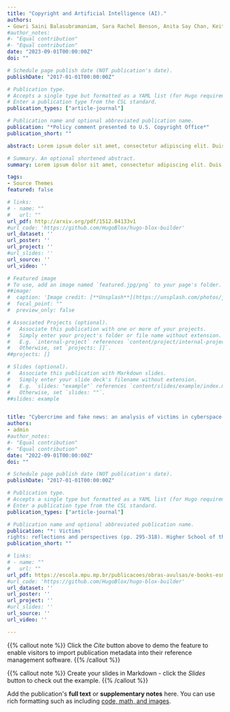 ```yaml
---
title: "Copyright and Artificial Intelligence (AI)."
authors:
- Gowri Saini Balasubramaniam, Sara Rachel Benson, Anita Say Chan, Keith Jacobs, Karen V. Jenkins, Smirity Kaushik, Jiaqi Ma, Madelyn Rose Sanfilippo, __Eryclis Rodrigues Bezerra Silva__, Emmy Tither, Michael Twidale, Ted E. Underwood, Yaman Yu, and Kyrie Zhou
#author_notes:
#- "Equal contribution"
#- "Equal contribution"
date: "2023-09-01T00:00:00Z"
doi: ""

# Schedule page publish date (NOT publication's date).
publishDate: "2017-01-01T00:00:00Z"

# Publication type.
# Accepts a single type but formatted as a YAML list (for Hugo requirements).
# Enter a publication type from the CSL standard.
publication_types: ["article-journal"]

# Publication name and optional abbreviated publication name.
publication: "*Policy comment presented to U.S. Copyright Office*"
publication_short: ""

abstract: Lorem ipsum dolor sit amet, consectetur adipiscing elit. Duis posuere tellus ac convallis placerat. Proin tincidunt magna sed ex sollicitudin condimentum. Sed ac faucibus dolor, scelerisque sollicitudin nisi. Cras purus urna, suscipit quis sapien eu, pulvinar tempor diam. Quisque risus orci, mollis id ante sit amet, gravida egestas nisl. Sed ac tempus magna. Proin in dui enim. Donec condimentum, sem id dapibus fringilla, tellus enim condimentum arcu, nec volutpat est felis vel metus. Vestibulum sit amet erat at nulla eleifend gravida.

# Summary. An optional shortened abstract.
summary: Lorem ipsum dolor sit amet, consectetur adipiscing elit. Duis posuere tellus ac convallis placerat. Proin tincidunt magna sed ex sollicitudin condimentum.

tags:
- Source Themes
featured: false

# links:
# - name: ""
#   url: ""
url_pdf: http://arxiv.org/pdf/1512.04133v1
#url_code: 'https://github.com/HugoBlox/hugo-blox-builder'
url_dataset: ''
url_poster: ''
url_project: ''
#url_slides: ''
url_source: ''
url_video: ''

# Featured image
# To use, add an image named `featured.jpg/png` to your page's folder. 
##image:
#  caption: 'Image credit: [**Unsplash**](https://unsplash.com/photos/jdD8gXaTZsc)'
#  focal_point: ""
#  preview_only: false

# Associated Projects (optional).
#   Associate this publication with one or more of your projects.
#   Simply enter your project's folder or file name without extension.
#   E.g. `internal-project` references `content/project/internal-project/index.md`.
#   Otherwise, set `projects: []`.
##projects: []

# Slides (optional).
#   Associate this publication with Markdown slides.
#   Simply enter your slide deck's filename without extension.
#   E.g. `slides: "example"` references `content/slides/example/index.md`.
#   Otherwise, set `slides: ""`.
##slides: example


title: "Cybercrime and fake news: an analysis of victims in cyberspace (*in Portuguese*)."
authors:
- admin
#author_notes:
#- "Equal contribution"
#- "Equal contribution"
date: "2022-09-01T00:00:00Z"
doi: ""

# Schedule page publish date (NOT publication's date).
publishDate: "2017-01-01T00:00:00Z"

# Publication type.
# Accepts a single type but formatted as a YAML list (for Hugo requirements).
# Enter a publication type from the CSL standard.
publication_types: ["article-journal"]

# Publication name and optional abbreviated publication name.
publication: "*: Victims'
rights: reflections and perspectives (pp. 295-318). Higher School of the Attorney General’s Office, Brazil.*"
publication_short: ""

# links:
# - name: ""
#   url: ""
url_pdf: https://escola.mpu.mp.br/publicacoes/obras-avulsas/e-books-esmpu/os-direitos-das-vitimas-reflexoes-e-perspectivas-2013-volume-1
#url_code: 'https://github.com/HugoBlox/hugo-blox-builder'
url_dataset: ''
url_poster: ''
url_project: ''
#url_slides: ''
url_source: ''
url_video: ''

---
```


{{% callout note %}}
Click the *Cite* button above to demo the feature to enable visitors to import publication metadata into their reference management software.
{{% /callout %}}

{{% callout note %}}
Create your slides in Markdown - click the *Slides* button to check out the example.
{{% /callout %}}

Add the publication's **full text** or **supplementary notes** here. You can use rich formatting such as including [code, math, and images](https://docs.hugoblox.com/content/writing-markdown-latex/).
